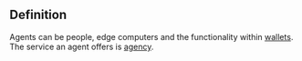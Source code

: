 ## Definition
Agents can be people, edge computers and the functionality within [wallets](https://github.com/trustoverip/acdc/wiki/_new#digital-identity-wallet). The service an agent offers is [agency](agency).